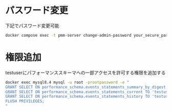 # パスワード変更

下記でパスワード変更可能

```bash
docker compose exec -t pmm-server change-admin-password your_secure_password
```

# 権限追加

testuserにパフォーマンススキーマへの一部アクセスを許可する権限を追加する

```bash
docker exec mysql8.4 mysql -u root -prootpassword -e "
GRANT SELECT ON performance_schema.events_statements_summary_by_digest TO 'testuser'@'%';
GRANT SELECT ON performance_schema.events_statements_current TO 'testuser'@'%';
GRANT SELECT ON performance_schema.events_statements_history TO 'testuser'@'%';
FLUSH PRIVILEGES;
"
```
